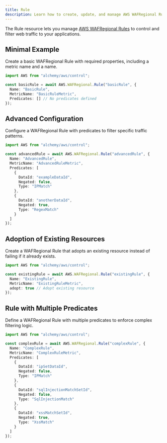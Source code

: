 ```yaml
---
title: Rule
description: Learn how to create, update, and manage AWS WAFRegional Rules using Alchemy Cloud Control.
---
```



The Rule resource lets you manage [AWS WAFRegional Rules](https://docs.aws.amazon.com/wafregional/latest/userguide/) to control and filter web traffic to your applications.

## Minimal Example

Create a basic WAFRegional Rule with required properties, including a metric name and a name.

```ts
import AWS from "alchemy/aws/control";

const basicRule = await AWS.WAFRegional.Rule("basicRule", {
  Name: "BasicRule",
  MetricName: "BasicRuleMetric",
  Predicates: [] // No predicates defined
});
```

## Advanced Configuration

Configure a WAFRegional Rule with predicates to filter specific traffic patterns.

```ts
import AWS from "alchemy/aws/control";

const advancedRule = await AWS.WAFRegional.Rule("advancedRule", {
  Name: "AdvancedRule",
  MetricName: "AdvancedRuleMetric",
  Predicates: [
    {
      DataId: "exampleDataId",
      Negated: false,
      Type: "IPMatch"
    },
    {
      DataId: "anotherDataId",
      Negated: true,
      Type: "RegexMatch"
    }
  ]
});
```

## Adoption of Existing Resources

Create a WAFRegional Rule that adopts an existing resource instead of failing if it already exists.

```ts
import AWS from "alchemy/aws/control";

const existingRule = await AWS.WAFRegional.Rule("existingRule", {
  Name: "ExistingRule",
  MetricName: "ExistingRuleMetric",
  adopt: true // Adopt existing resource
});
```

## Rule with Multiple Predicates

Define a WAFRegional Rule with multiple predicates to enforce complex filtering logic.

```ts
import AWS from "alchemy/aws/control";

const complexRule = await AWS.WAFRegional.Rule("complexRule", {
  Name: "ComplexRule",
  MetricName: "ComplexRuleMetric",
  Predicates: [
    {
      DataId: "ipSetDataId",
      Negated: false,
      Type: "IPMatch"
    },
    {
      DataId: "sqlInjectionMatchSetId",
      Negated: false,
      Type: "SqlInjectionMatch"
    },
    {
      DataId: "xssMatchSetId",
      Negated: true,
      Type: "XssMatch"
    }
  ]
});
```
